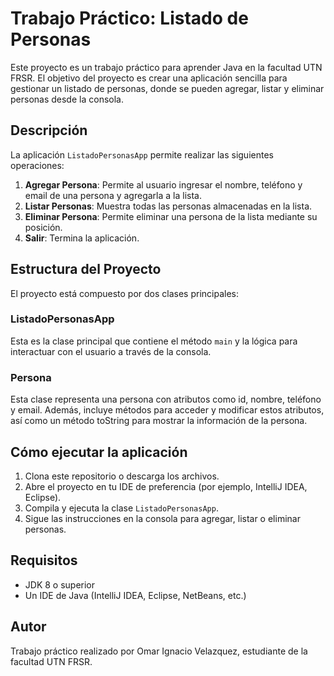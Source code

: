 # Trabajo Práctico: Listado de Personas

Este proyecto es un trabajo práctico para aprender Java en la facultad UTN FRSR. El objetivo del proyecto es crear una aplicación sencilla para gestionar un listado de personas, donde se pueden agregar, listar y eliminar personas desde la consola.

## Descripción

La aplicación `ListadoPersonasApp` permite realizar las siguientes operaciones:

1. **Agregar Persona**: Permite al usuario ingresar el nombre, teléfono y email de una persona y agregarla a la lista.
2. **Listar Personas**: Muestra todas las personas almacenadas en la lista.
3. **Eliminar Persona**: Permite eliminar una persona de la lista mediante su posición.
4. **Salir**: Termina la aplicación.

## Estructura del Proyecto

El proyecto está compuesto por dos clases principales:

### ListadoPersonasApp

Esta es la clase principal que contiene el método `main` y la lógica para interactuar con el usuario a través de la consola.


### Persona
Esta clase representa una persona con atributos como id, nombre, teléfono y email. Además, incluye métodos para acceder y modificar estos atributos, así como un método toString para mostrar la información de la persona.

## Cómo ejecutar la aplicación

1. Clona este repositorio o descarga los archivos.
2. Abre el proyecto en tu IDE de preferencia (por ejemplo, IntelliJ IDEA, Eclipse).
3. Compila y ejecuta la clase `ListadoPersonasApp`.
4. Sigue las instrucciones en la consola para agregar, listar o eliminar personas.

## Requisitos

- JDK 8 o superior
- Un IDE de Java (IntelliJ IDEA, Eclipse, NetBeans, etc.)

## Autor

Trabajo práctico realizado por Omar Ignacio Velazquez, estudiante de la facultad UTN FRSR.
